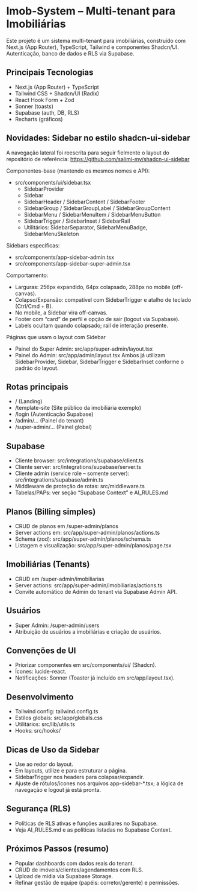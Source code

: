 # Imob-System – Multi-tenant para Imobiliárias

Este projeto é um sistema multi-tenant para imobiliárias, construído com Next.js (App Router), TypeScript, Tailwind e componentes Shadcn/UI. Autenticação, banco de dados e RLS via Supabase.

## Principais Tecnologias
- Next.js (App Router) + TypeScript
- Tailwind CSS + Shadcn/UI (Radix)
- React Hook Form + Zod
- Sonner (toasts)
- Supabase (auth, DB, RLS)
- Recharts (gráficos)

## Novidades: Sidebar no estilo shadcn-ui-sidebar
A navegação lateral foi reescrita para seguir fielmente o layout do repositório de referência:
https://github.com/salimi-my/shadcn-ui-sidebar

Componentes-base (mantendo os mesmos nomes e API):
- src/components/ui/sidebar.tsx
  - SidebarProvider
  - Sidebar
  - SidebarHeader / SidebarContent / SidebarFooter
  - SidebarGroup / SidebarGroupLabel / SidebarGroupContent
  - SidebarMenu / SidebarMenuItem / SidebarMenuButton
  - SidebarTrigger / SidebarInset / SidebarRail
  - Utilitários: SidebarSeparator, SidebarMenuBadge, SidebarMenuSkeleton

Sidebars específicas:
- src/components/app-sidebar-admin.tsx
- src/components/app-sidebar-super-admin.tsx

Comportamento:
- Larguras: 256px expandido, 64px colapsado, 288px no mobile (off-canvas).
- Colapso/Expansão: compatível com SidebarTrigger e atalho de teclado (Ctrl/Cmd + B).
- No mobile, a Sidebar vira off-canvas.
- Footer com “card” de perfil e opção de sair (logout via Supabase).
- Labels ocultam quando colapsado; rail de interação presente.

Páginas que usam o layout com Sidebar
- Painel do Super Admin: src/app/super-admin/layout.tsx
- Painel do Admin: src/app/admin/layout.tsx
Ambos já utilizam SidebarProvider, Sidebar, SidebarTrigger e SidebarInset conforme o padrão do layout.

## Rotas principais
- /                 (Landing)
- /template-site     (Site público da imobiliária exemplo)
- /login             (Autenticação Supabase)
- /admin/...         (Painel do tenant)
- /super-admin/...   (Painel global)

## Supabase
- Cliente browser: src/integrations/supabase/client.ts
- Cliente server: src/integrations/supabase/server.ts
- Cliente admin (service role – somente server): src/integrations/supabase/admin.ts
- Middleware de proteção de rotas: src/middleware.ts
- Tabelas/PAPs: ver seção “Supabase Context” e AI_RULES.md

## Planos (Billing simples)
- CRUD de planos em /super-admin/planos
- Server actions em: src/app/super-admin/planos/actions.ts
- Schema (zod): src/app/super-admin/planos/schema.ts
- Listagem e visualização: src/app/super-admin/planos/page.tsx

## Imobiliárias (Tenants)
- CRUD em /super-admin/imobiliarias
- Server actions: src/app/super-admin/imobiliarias/actions.ts
- Convite automático de Admin do tenant via Supabase Admin API.

## Usuários
- Super Admin: /super-admin/users
- Atribuição de usuários a imobiliárias e criação de usuários.

## Convenções de UI
- Priorizar componentes em src/components/ui/ (Shadcn).
- Ícones: lucide-react.
- Notificações: Sonner (Toaster já incluído em src/app/layout.tsx).

## Desenvolvimento
- Tailwind config: tailwind.config.ts
- Estilos globais: src/app/globals.css
- Utilitários: src/lib/utils.ts
- Hooks: src/hooks/

## Dicas de Uso da Sidebar
- Use <SidebarProvider> ao redor do layout.
- Em layouts, utilize <Sidebar> e <SidebarInset> para estruturar a página.
- SidebarTrigger nos headers para colapsar/expandir.
- Ajuste de rótulos/ícones nos arquivos app-sidebar-*.tsx; a lógica de navegação e logout já está pronta.

## Segurança (RLS)
- Políticas de RLS ativas e funções auxiliares no Supabase.
- Veja AI_RULES.md e as políticas listadas no Supabase Context.

## Próximos Passos (resumo)
- Popular dashboards com dados reais do tenant.
- CRUD de imóveis/clientes/agendamentos com RLS.
- Upload de mídia via Supabase Storage.
- Refinar gestão de equipe (papéis: corretor/gerente) e permissões.
